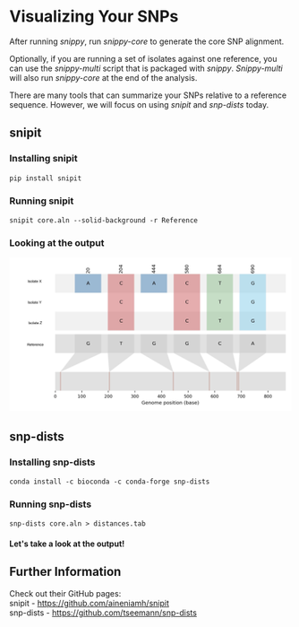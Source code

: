 # Visualizing Your SNPs


After running *snippy*, run *snippy-core* to generate the core SNP alignment. 


Optionally, if you are running a set of isolates against one reference, you can use the *snippy-multi* script that is packaged with *snippy*. *Snippy-multi* will also run *snippy-core* at the end of the analysis.

There are many tools that can summarize your SNPs relative to a reference sequence. However, we will focus on using *snipit* and *snp-dists* today.
 
## snipit
### Installing snipit
```
pip install snipit
```

### Running snipit
```
snipit core.aln --solid-background -r Reference 
```

### Looking at the output 

![snipit output](SnipitFigure.jpg)

## snp-dists
### Installing snp-dists
```
conda install -c bioconda -c conda-forge snp-dists
```

### Running snp-dists
```
snp-dists core.aln > distances.tab
```

#### Let's take a look at the output!


## Further Information
Check out their GitHub pages:\
snipit - https://github.com/aineniamh/snipit \
snp-dists - https://github.com/tseemann/snp-dists



